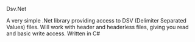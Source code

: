 Dsv.Net

A very simple .Net library providing access to DSV (Delimiter Separated Values) files. 
Will work with header and headerless files, giving you read and basic write access.
Written in C#
